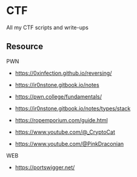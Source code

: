 # CTF
All my CTF scripts and write-ups

## Resource

PWN
- https://0xinfection.github.io/reversing/
- https://ir0nstone.gitbook.io/notes
- https://pwn.college/fundamentals/
- https://ir0nstone.gitbook.io/notes/types/stack
- https://ropemporium.com/guide.html

- https://www.youtube.com/@_CryptoCat
- https://www.youtube.com/@PinkDraconian

WEB
- https://portswigger.net/

